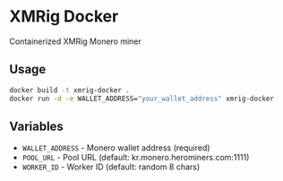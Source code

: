 # XMRig Docker

Containerized XMRig Monero miner

## Usage

```bash
docker build -t xmrig-docker .
docker run -d -e WALLET_ADDRESS="your_wallet_address" xmrig-docker
```

## Variables

- `WALLET_ADDRESS` - Monero wallet address (required)
- `POOL_URL` - Pool URL (default: kr.monero.herominers.com:1111)
- `WORKER_ID` - Worker ID (default: random 8 chars)